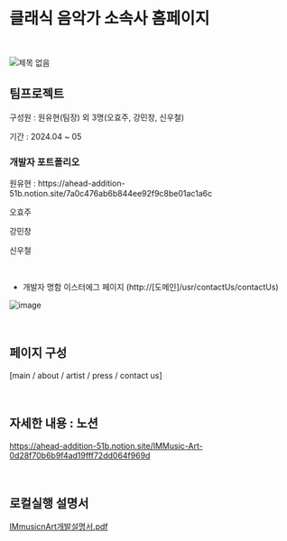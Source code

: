 # 클래식 음악가 소속사 홈페이지
<br>

![제목 없음](https://github.com/yhwit30/IMMusic_project/assets/153142837/fc977713-3b03-4b3d-88c1-4743981e6ae7)


## 팀프로젝트
<p>
구성원 : 원유현(팀장) 외 3명(오효주, 강민창, 신우철)
</p>
<p>
기간 : 2024.04 ~ 05
</p>

### 개발자 포트폴리오
<p>
원유현 : https://ahead-addition-51b.notion.site/7a0c476ab6b844ee92f9c8be01ac1a6c
</p>
<p>
오효주
</p>
<p>
강민창
</p>
<p>
신우철
</p>

<br>

- 개발자 명함 이스터에그 페이지 (http://[도메인]/usr/contactUs/contactUs)

![image](https://github.com/yhwit30/IMMusic_project/assets/153142837/56fd6537-30e3-4f7c-90d8-261a50737814)


<br>

## 페이지 구성
[main / about / artist / press / contact us]

<br>

## 자세한 내용 : 노션

https://ahead-addition-51b.notion.site/IMMusic-Art-0d28f70b6b9f4ad19fff72dd064f969d

<br>

## 로컬실행 설명서 

[IMmusicnArt개발설명서.pdf](https://github.com/yhwit30/IMMusic_project/files/15291440/IMmusicnArt.pdf)

